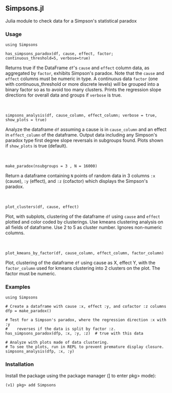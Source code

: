 ## Simpsons.jl
Julia module to check data for a Simpson's statistical paradox

### Usage

    using Simpsons
    
    has_simpsons_paradox(df, cause, effect, factor; continuous_threshold=5, verbose=true)
    
Returns true if the DataFrame `df`'s `cause` and `effect` column data, as aggregated by `factor`, 
exhibits Simpson's paradox. Note that the `cause` and `effect` columns must be numeric in type.
A continuous data `factor` (one with continuous_threshold or more discrete
levels) will be grouped into a binary factor so as to avoid too many clusters.
Prints the regression slope directions for overall data and groups if `verbose` is true.
<br><br><br>

    simpsons_analysis(df, cause_column, effect_column; verbose = true, show_plots = true)
    
Analyze the dataframe `df` assuming a cause is in `cause_column` and an effect in
`effect_column` of the dataframe. Output data including any Simpson's paradox type
first degree slope reversals in subgroups found. Plots shown if `show_plots` is true (default).
<br><br><br>

    make_paradox(nsubgroups = 3 , N = 16000)
 
Return a dataframe containing `N` points of random data in 3 columns `:x` (cause),
`:y` (effect), and `:z` (cofactor) which displays the Simpson's paradox.
<br><br><br>

    plot_clusters(df, cause, effect)
    
Plot, with subplots, clustering of the dataframe `df` using `cause` and `effect` plotted and
color coded by clusterings. Use kmeans clustering analysis on all fields of dataframe.
Use 2 to 5 as cluster number. Ignores non-numeric columns.
<br><br><br>

    plot_kmeans_by_factor(df, cause_column, effect_column, factor_column)
    
Plot, clustering of the dataframe `df` using cause as X, effect Y, with the `factor_column`
used for kmeans clustering into 2 clusters on the plot. The factor must be numeric.

### Examples

    using Simpsons
    
    # Create a dataframe with cause :x, effect :y, and cofactor :z columns
    dfp = make_paradox()
    
    # Test for a Simpson's paradox, where the regression direction :x with :y 
    #    reverses if the data is split by factor :z.
    has_simpsons_paradox(dfp, :x, :y, :z)  # true with this data

    # Analyze with plots made of data clustering. 
    # To see the plots, run in REPL to prevent premature display closure. 
    simpsons_analysis(dfp, :x, :y)
    

### Installation

Install the package using the package manager (] to enter pkg> mode):

    (v1) pkg> add Simpsons

